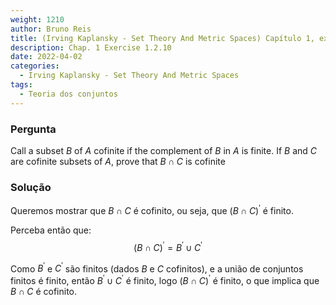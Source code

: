 ```yaml
---
weight: 1210
author: Bruno Reis
title: (Irving Kaplansky - Set Theory And Metric Spaces) Capítulo 1, exercício 1.2.10
description: Chap. 1 Exercise 1.2.10
date: 2022-04-02
categories:
  - Irving Kaplansky - Set Theory And Metric Spaces
tags:
  - Teoria dos conjuntos
---
```

### Pergunta
Call a subset $B$ of $A$ cofinite if the complement of $B$ in $A$ is finite. If $B$ and $C$ are cofinite subsets of $A$, prove that $B \cap C$ is cofinite

### Solução
Queremos mostrar que $B \cap C$ é cofinito, ou seja, que $(B \cap C)^{'}$ é finito.

Perceba então que:
$$
\left(B \cap C\right)^{'} = B^{'} \cup C^{'}
$$

Como $B^{'}$ e $C^{'}$ são finitos (dados $B$ e $C$ cofinitos), e a união de conjuntos finitos é finito, então $B^{'} \cup C^{'}$ é finito, logo $(B \cap C)^{'}$ é finito, o que implica que $B \cap C$ é cofinito.